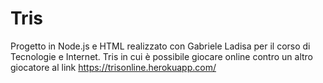 # Tris

Progetto in Node.js e HTML realizzato con Gabriele Ladisa per il corso di Tecnologie e Internet.
Tris in cui è possibile giocare online contro un altro giocatore al link https://trisonline.herokuapp.com/
